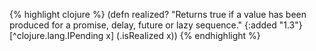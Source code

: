 {% highlight clojure %}
(defn realized?
  "Returns true if a value has been produced for a promise, delay, future or lazy sequence."
  {:added "1.3"}
  [^clojure.lang.IPending x] (.isRealized x))
{% endhighlight %}
